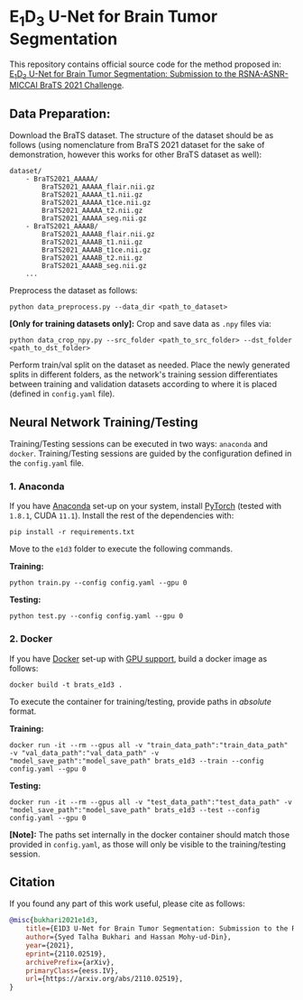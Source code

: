 # E<sub>1</sub>D<sub>3</sub> U-Net for Brain Tumor Segmentation

This repository contains official source code for the method proposed in: [E<sub>1</sub>D<sub>3</sub> U-Net for Brain Tumor
Segmentation: Submission to the RSNA-ASNR-MICCAI BraTS 2021 Challenge](
https://arxiv.org/abs/2110.02519).

## Data Preparation:

Download the BraTS dataset.
The structure of the dataset should be as follows (using nomenclature from BraTS 2021 dataset for the sake of
demonstration, however this works for other BraTS dataset as well):

    dataset/
        - BraTS2021_AAAAA/
            BraTS2021_AAAAA_flair.nii.gz
            BraTS2021_AAAAA_t1.nii.gz
            BraTS2021_AAAAA_t1ce.nii.gz
            BraTS2021_AAAAA_t2.nii.gz
            BraTS2021_AAAAA_seg.nii.gz
        - BraTS2021_AAAAB/
            BraTS2021_AAAAB_flair.nii.gz
            BraTS2021_AAAAB_t1.nii.gz
            BraTS2021_AAAAB_t1ce.nii.gz
            BraTS2021_AAAAB_t2.nii.gz
            BraTS2021_AAAAB_seg.nii.gz
        ...

Preprocess the dataset as follows:
```shell
python data_preprocess.py --data_dir <path_to_dataset>
```

**[Only for training datasets only]:** Crop and save data as `.npy` files via:
```shell
python data_crop_npy.py --src_folder <path_to_src_folder> --dst_folder <path_to_dst_folder>
```

Perform train/val split on the dataset as needed.
Place the newly generated splits in different folders, as the network's training session differentiates
between training and validation datasets according to where it is placed (defined in `config.yaml` file).


## Neural Network Training/Testing
Training/Testing sessions can be executed in two ways: `anaconda` and `docker`.
Training/Testing sessions are guided by the configuration defined in the `config.yaml` file.

### 1. Anaconda

If you have [Anaconda](https://docs.anaconda.com/anaconda/install/) set-up on your system, install
[PyTorch](https://pytorch.org/) (tested with `1.8.1`, CUDA `11.1`).
Install the rest of the dependencies with:
```shell
pip install -r requirements.txt
```

Move to the `e1d3` folder to execute the following commands.

**Training:**
```shell
python train.py --config config.yaml --gpu 0
```

**Testing:**
```shell
python test.py --config config.yaml --gpu 0
```

### 2. Docker

If you have [Docker](https://docs.docker.com/get-docker/) set-up with [GPU support](
https://github.com/NVIDIA/nvidia-docker), build a docker image as follows:
```shell
docker build -t brats_e1d3 .
```
To execute the container for training/testing, provide paths in *absolute* format.

**Training:**
```shell
docker run -it --rm --gpus all -v "train_data_path":"train_data_path" -v "val_data_path":"val_data_path" -v "model_save_path":"model_save_path" brats_e1d3 --train --config config.yaml --gpu 0
```

**Testing:**
```shell
docker run -it --rm --gpus all -v "test_data_path":"test_data_path" -v "model_save_path":"model_save_path" brats_e1d3 --test --config config.yaml --gpu 0
```

**[Note]:** The paths set internally in the docker container should match those provided in `config.yaml`, as those will
only be visible to the training/testing session.

<!-- Citation-->
## Citation

If you found any part of this work useful, please cite as follows:
```bibtex
@misc{bukhari2021e1d3,
    title={E1D3 U-Net for Brain Tumor Segmentation: Submission to the RSNA-ASNR-MICCAI BraTS 2021 Challenge},
    author={Syed Talha Bukhari and Hassan Mohy-ud-Din},
    year={2021},
    eprint={2110.02519},
    archivePrefix={arXiv},
    primaryClass={eess.IV},
    url={https://arxiv.org/abs/2110.02519},
}
```
